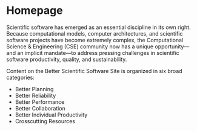 # Homepage

Scientific software has emerged as an essential discipline in its own right.   Because computational models, computer architectures, and scientific software projects have become extremely complex, the Computational Science & Engineering (CSE) community now has a unique opportunity—and an implicit mandate—to address pressing challenges in scientific software productivity, quality, and sustainability.  

Content on the Better Scientific Software Site is organized in six broad categories:
- Better Planning
- Better Reliability
- Better Performance
- Better Collaboration
- Better Individual Productivity
- Crosscutting Resources
